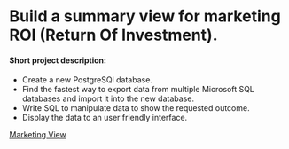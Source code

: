 # Build a summary view for marketing ROI (Return Of Investment).
#### Short project description:
* Create a new PostgreSQl database.
* Find the fastest way to export data from multiple Microsoft SQL databases and import it into the new database.
* Write SQL to manipulate data to show the requested outcome. 
* Display the data to an user friendly interface.

[Marketing View](https://github.com/radupopa2010/portfolio/blob/master/marketing-dashboard/sampleData1.PNG)
